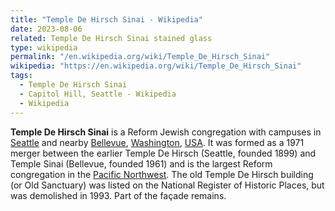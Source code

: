 ```yaml
---
title: "Temple De Hirsch Sinai - Wikipedia"
date: 2023-08-06
related: Temple De Hirsch Sinai stained glass
type: wikipedia
permalink: "/en.wikipedia.org/wiki/Temple_De_Hirsch_Sinai"
wikipedia: "https://en.wikipedia.org/wiki/Temple_De_Hirsch_Sinai"
tags:
  - Temple De Hirsch Sinai
  - Capitol Hill, Seattle - Wikipedia
  - Wikipedia
---
```

**Temple De Hirsch Sinai** is a Reform Jewish congregation with campuses in [Seattle](/en.wikipedia.org/wiki/Seattle) and nearby [Bellevue](/en.wikipedia.org/wiki/Bellevue,_Washington), [Washington](/en.wikipedia.org/wiki/Washington_(state)), [USA](/en.wikipedia.org/wiki/United_States). It was formed as a 1971 merger between the earlier Temple De Hirsch (Seattle, founded 1899) and Temple Sinai (Bellevue, founded 1961) and is the largest Reform congregation in the [Pacific Northwest](/en.wikipedia.org/wiki/Pacific_Northwest). The old Temple De Hirsch building (or Old Sanctuary) was listed on the National Register of Historic Places, but was demolished in 1993. Part of the façade remains.